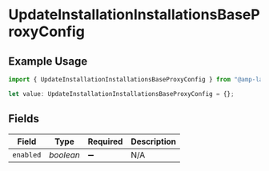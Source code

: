 # UpdateInstallationInstallationsBaseProxyConfig

## Example Usage

```typescript
import { UpdateInstallationInstallationsBaseProxyConfig } from "@amp-labs/sdk-node-platform/models/operations";

let value: UpdateInstallationInstallationsBaseProxyConfig = {};
```

## Fields

| Field              | Type               | Required           | Description        |
| ------------------ | ------------------ | ------------------ | ------------------ |
| `enabled`          | *boolean*          | :heavy_minus_sign: | N/A                |